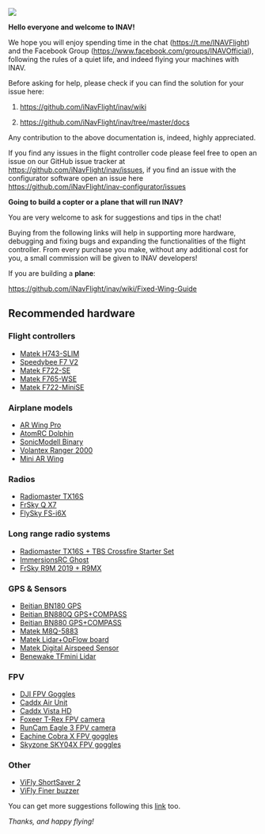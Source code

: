 ![](https://telegra.ph/file/412011e1cf4219dbd18f1.png)

**Hello everyone and welcome to INAV!**

We hope you will enjoy spending time in the chat (https://t.me/INAVFlight) and the Facebook Group (https://www.facebook.com/groups/INAVOfficial), following the rules of a quiet life, and indeed flying your machines with INAV.

Before asking for help, please check if you can find the solution for your issue here:

1) https://github.com/iNavFlight/inav/wiki

2) https://github.com/iNavFlight/inav/tree/master/docs

Any contribution to the above documentation is, indeed, highly appreciated. 

If you find any issues in the flight controller code please feel free to open an issue on our GitHub issue tracker at https://github.com/iNavFlight/inav/issues, if you find an issue with the configurator software open an issue here https://github.com/iNavFlight/inav-configurator/issues

**Going to build a copter or a plane that will run INAV?**

You are very welcome to ask for suggestions and tips in the chat!

Buying from the following links will help in supporting more hardware, debugging and fixing bugs and expanding the functionalities of the flight controller. From every purchase you make, without any additional cost for you, a small commission will be given to INAV developers!

If you are building a **plane**:

https://github.com/iNavFlight/inav/wiki/Fixed-Wing-Guide

## Recommended hardware

### Flight controllers
* [Matek H743-SLIM](https://inavflight.com/shop/s/bg/1755036)
* [Speedybee F7 V2](https://inavflight.com/shop/s/bg/1839168)
* [Matek F722-SE](https://inavflight.com/shop/p/MATEKF722SE)
* [Matek F765-WSE](https://inavflight.com/shop/s/bg/1890404)
* [Matek F722-MiniSE](https://inavflight.com/shop/s/bg/1707404)

### Airplane models
* [AR Wing Pro](https://inavflight.com/shop/s/bg/1756841)
* [AtomRC Dolphin](https://inavflight.com/shop/s/bg/1758430)
* [SonicModell Binary](https://inavflight.com/shop/s/bg/1473014)
* [Volantex Ranger 2000](https://inavflight.com/shop/s/bg/1151700)
* [Mini AR Wing](https://inavflight.com/shop/s/bg/1341528)

### Radios
* [Radiomaster TX16S](https://inavflight.com/shop/s/bg/1746075)
* [FrSky Q X7](https://inavflight.com/shop/s/bg/1196246)
* [FlySky FS-i6X](https://inavflight.com/shop/s/bg/1090406) 

### Long range radio systems
* [Radiomaster TX16S + TBS Crossfire Starter Set](https://inavflight.com/shop/s/bg/1735618)
* [ImmersionsRC Ghost](https://inavflight.com/shop/s/bg/1722555)
* [FrSky R9M 2019 + R9MX](https://inavflight.com/shop/s/bg/1707906)

### GPS & Sensors
* [Beitian BN180 GPS](https://inavflight.com/shop/p/BN180)
* [Beitian BN880Q GPS+COMPASS](https://inavflight.com/shop/s/bg/1450469)
* [Beitian BN880 GPS+COMPASS ](https://inavflight.com/shop/p/BN880)
* [Matek M8Q-5883](https://inavflight.com/shop/s/bg/1337288)
* [Matek Lidar+OpFlow board](https://inavflight.com/shop/s/bg/1604930)
* [Matek Digital Airspeed Sensor](https://inavflight.com/shop/s/bg/1710131)
* [Benewake TFmini Lidar](https://inavflight.com/shop/s/bg/1449740)


### FPV
* [DJI FPV Goggles](https://inavflight.com/shop/s/bg/1800745)
* [Caddx Air Unit](https://inavflight.com/shop/s/bg/1546926)
* [Caddx Vista HD](https://inavflight.com/shop/s/bg/1625165)
* [Foxeer T-Rex FPV camera](https://inavflight.com/shop/s/bg/1756536)
* [RunCam Eagle 3 FPV camera](https://inavflight.com/shop/s/bg/1723926)
* [Eachine Cobra X FPV goggles](https://inavflight.com/shop/s/bg/1778518)
* [Skyzone SKY04X FPV goggles](https://inavflight.com/shop/s/bg/1755006)

### Other
* [ViFly ShortSaver 2](https://inavflight.com/shop/s/bg/1788341)
* [ViFly Finer buzzer](https://inavflight.com/shop/s/bg/1329066)

You can get more suggestions following this [link](https://github.com/iNavFlight/inav/wiki/Welcome-to-INAV,-useful-links-and-products) too.

_Thanks, and happy flying!_